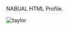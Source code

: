 NABUAL HTML Profile.

![taylor](https://github.com/yennabual/yen-html-website/assets/152611707/ac49ef98-d2c6-478c-8610-4be2de510b11)

